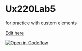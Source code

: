 # Ux220Lab5
for practice with custom elements

[Edit here](https://diy-pwa.dev/~/gh/Olga-steblyk/Ux220Lab5)

[![Open in Codeflow](https://developer.stackblitz.com/img/open_in_codeflow.svg)](https:///pr.new/Olga-steblyk/Ux220lab5)
